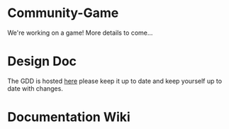 # Community-Game
We're working on a game! More details to come...

# Design Doc
The GDD is hosted [here](https://docs.google.com/document/d/1evibPdFZQEfdCYkomW6fOHJvpTXfDxutHBMMQXUKNUs/edit?userstoinvite=xanderkyron%40gmail.com&ts=5e852f14&actionButton=1#) please keep it up to date and keep yourself up to date with changes.

# Documentation Wiki
